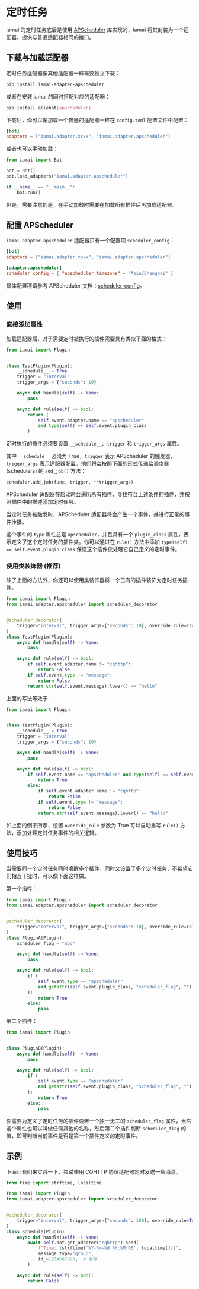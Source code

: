 # 定时任务

iamai 的定时任务底层是使用 [APScheduler](https://apscheduler.readthedocs.io/) 库实现的，iamai 将其封装为一个适配器，提供与普通适配器相同的接口。

## 下载与加载适配器

定时任务适配器像其他适配器一样需要独立下载：

```sh
pip install iamai-adapter-apscheduler
```

或者在安装 iamai 的同时搭配对应的适配器：

```sh
pip install aliebot[apscheduler]
```

下载后，你可以像加载一个普通的适配器一样在 `config.toml` 配置文件中配置：

```toml
[bot]
adapters = ["iamai.adapter.xxxx", "iamai.adapter.apscheduler"]
```

或者也可以手动加载：

```python
from iamai import Bot

bot = Bot()
bot.load_adapters("iamai.adapter.apscheduler")

if __name__ == "__main__":
    bot.run()

```

但是，需要注意的是，在手动加载时需要在加载所有插件后再加载适配器。

## 配置 APScheduler

`iamai-adapter-apscheduler` 适配器只有一个配置项 `scheduler_config`：

```toml
[bot]
adapters = ["iamai.adapter.xxxx", "iamai.adapter.apscheduler"]

[adapter.apscheduler]
scheduler_config = { "apscheduler.timezone" = "Asia/Shanghai" }
```

具体配置项请参考 APScheduler 文档：[scheduler-config](https://apscheduler.readthedocs.io/en/latest/userguide.html#scheduler-config)。

## 使用

### 直接添加属性

加载适配器后，对于需要定时被执行的插件需要具有类似下面的格式：

```python
from iamai import Plugin


class TestPlugin(Plugin):
    __schedule__ = True
    trigger = "interval"
    trigger_args = {"seconds": 10}

    async def handle(self) -> None:
        pass

    async def rule(self) -> bool:
        return (
            self.event.adapter.name == "apscheduler"
            and type(self) == self.event.plugin_class
        )

```

定时执行的插件必须要设置 `__schedule__`、`trigger` 和 `trigger_args` 属性。

其中 `__schedule__` 必须为 True，`trigger` 表示 APScheduler 的触发器，`trigger_args` 表示适配器配置，他们将会按照下面的形式传递给调度器 (schedulers) 的 `add_job()` 方法：

```python
scheduler.add_job(func, trigger, **trigger_args)
```

APScheduler 适配器在启动时会遍历所有插件，寻找符合上述条件的插件，并按照插件中的描述添加定时任务。

当定时任务被触发时，APScheduler 适配器将会产生一个事件，并进行正常的事件传播。

这个事件的 `type` 属性总是 `apscheduler`，并且具有一个 `plugin_class` 属性，表示定义了这个定时任务的插件类。你可以通过在 `rule()` 方法中添加 `type(self) == self.event.plugin_class` 保证这个插件仅处理它自己定义的定时事件。

### 使用类装饰器 (推荐)

除了上面的方法外，你还可以使用类装饰器将一个已有的插件装饰为定时任务插件。

```python
from iamai import Plugin
from iamai.adapter.apscheduler import scheduler_decorator


@scheduler_decorator(
    trigger="interval", trigger_args={"seconds": 10}, override_rule=True
)
class TestPlugin(Plugin):
    async def handle(self) -> None:
        pass

    async def rule(self) -> bool:
        if self.event.adapter.name != "cqhttp":
            return False
        if self.event.type != "message":
            return False
        return str(self.event.message).lower() == "hello"

```

上面的写法等效于：

```python
from iamai import Plugin


class TestPlugin(Plugin):
    __schedule__ = True
    trigger = "interval"
    trigger_args = {"seconds": 10}

    async def handle(self) -> None:
        pass

    async def rule(self) -> bool:
        if self.event.name == "apscheduler" and type(self) == self.event.plugin_class:
            return True
        else:
            if self.event.adapter.name != "cqhttp":
                return False
            if self.event.type != "message":
                return False
            return str(self.event.message).lower() == "hello"

```

如上面的例子所示，设置 `override_rule` 参数为 True 可以自动重写 `rule()` 方法，添加处理定时任务事件的相关逻辑。

## 使用技巧

当需要同一个定时任务同时唤醒多个插件，同时又设置了多个定时任务，不希望它们相互干扰时，可以像下面这样做。

第一个插件：

```python
from iamai import Plugin
from iamai.adapter.apscheduler import scheduler_decorator


@scheduler_decorator(
    trigger="interval", trigger_args={"seconds": 10}, override_rule=False
)
class PluginA(Plugin):
    scheduler_flag = "abc"

    async def handle(self) -> None:
        pass

    async def rule(self) -> bool:
        if (
            self.event.type == "apscheduler"
            and getattr(self.event.plugin_class, "scheduler_flag", "") == "abc"
        ):
            return True
        else:
            pass

```

第二个插件：

```python
from iamai import Plugin


class PluginB(Plugin):
    async def handle(self) -> None:
        pass

    async def rule(self) -> bool:
        if (
            self.event.type == "apscheduler"
            and getattr(self.event.plugin_class, "scheduler_flag", "") == "abc"
        ):
            return True
        else:
            pass

```

你需要为定义了定时任务的插件设置一个独一无二的 `scheduler_flag` 属性，当然这个属性也可以叫做任何其他的名称，然后第二个插件判断 `scheduler_flag` 的值，即可判断当前事件是否是第一个插件定义的定时事件。

## 示例

下面让我们来实践一下，尝试使用 CQHTTP 协议适配器定时发送一条消息。

```python
from time import strftime, localtime

from iamai import Plugin
from iamai.adapter.apscheduler import scheduler_decorator


@scheduler_decorator(
    trigger="interval", trigger_args={"seconds": 100}, override_rule=True
)
class Schedule(Plugin):
    async def handle(self) -> None:
        await self.bot.get_adapter("cqhttp").send(
            f"Time: {strftime('%Y-%m-%d %H:%M:%S', localtime())}",
            message_type="group",
            id_=1234567890,  # 群号
        )

    async def rule(self) -> bool:
        return False

```
